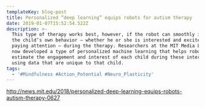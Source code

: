 ```yaml
---
templateKey: blog-post
title: Personalized “deep learning” equips robots for autism therapy
date: 2019-01-07T15:52:54.522Z
description: >-
  This type of therapy works best, however, if the robot can smoothly interpret
  the child’s own behavior — whether he or she is interested and excited or
  paying attention — during the therapy. Researchers at the MIT Media Lab have
  now developed a type of personalized machine learning that helps robots
  estimate the engagement and interest of each child during these interactions,
  using data that are unique to that child.
tags:
  - '#Mindfulness #Action_Potential #Neuro_Plasticity'
---
```

<http://news.mit.edu/2018/personalized-deep-learning-equips-robots-autism-therapy-0627>
